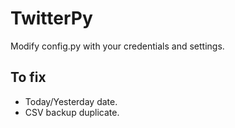 # TwitterPy
Modify config.py with your credentials and settings.

## To fix
- Today/Yesterday date.
- CSV backup duplicate.

